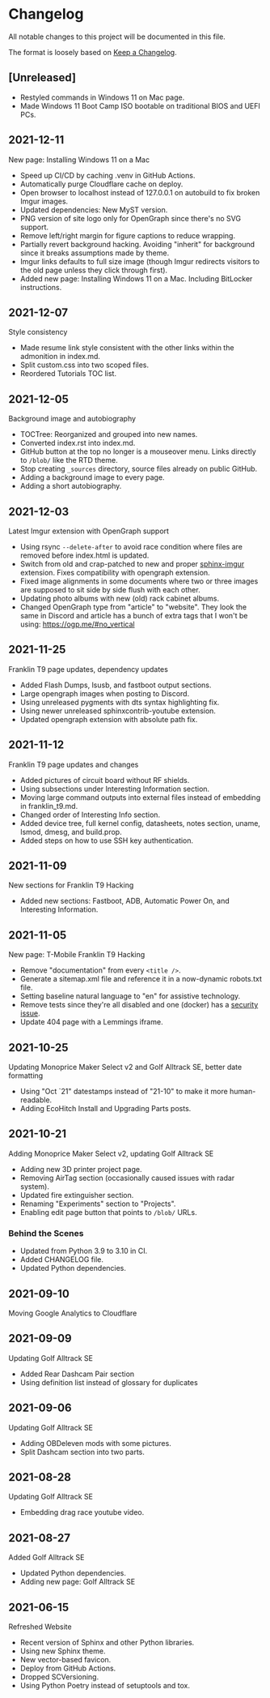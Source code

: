 # Changelog

All notable changes to this project will be documented in this file.

The format is loosely based on [Keep a Changelog](https://keepachangelog.com/en/1.0.0/).

## [Unreleased]

- Restyled commands in Windows 11 on Mac page.
- Made Windows 11 Boot Camp ISO bootable on traditional BIOS and UEFI PCs.

## 2021-12-11

New page: Installing Windows 11 on a Mac

- Speed up CI/CD by caching .venv in GitHub Actions.
- Automatically purge Cloudflare cache on deploy.
- Open browser to localhost instead of 127.0.0.1 on autobuild to fix broken Imgur images.
- Updated dependencies: New MyST version.
- PNG version of site logo only for OpenGraph since there's no SVG support.
- Remove left/right margin for figure captions to reduce wrapping.
- Partially revert background hacking. Avoiding "inherit" for background since it breaks assumptions made by theme.
- Imgur links defaults to full size image (though Imgur redirects visitors to the old page unless they click through first).
- Added new page: Installing Windows 11 on a Mac. Including BitLocker instructions.

## 2021-12-07

Style consistency

- Made resume link style consistent with the other links within the admonition in index.md.
- Split custom.css into two scoped files.
- Reordered Tutorials TOC list.

## 2021-12-05

Background image and autobiography

- TOCTree: Reorganized and grouped into new names.
- Converted index.rst into index.md.
- GitHub button at the top no longer is a mouseover menu. Links directly to `/blob/` like the RTD theme.
- Stop creating `_sources` directory, source files already on public GitHub.
- Adding a background image to every page.
- Adding a short autobiography.

## 2021-12-03

Latest Imgur extension with OpenGraph support

- Using rsync `--delete-after` to avoid race condition where files are removed before index.html is updated.
- Switch from old and crap-patched to new and proper [sphinx-imgur](https://sphinx-imgur.readthedocs.io/) extension. Fixes
  compatibility with opengraph extension.
- Fixed image alignments in some documents where two or three images are supposed to sit side by side flush with each other.
- Updating photo albums with new (old) rack cabinet albums.
- Changed OpenGraph type from "article" to "website". They look the same in Discord and article has a bunch of extra tags
  that I won't be using: https://ogp.me/#no_vertical

## 2021-11-25

Franklin T9 page updates, dependency updates

- Added Flash Dumps, lsusb, and fastboot output sections.
- Large opengraph images when posting to Discord.
- Using unreleased pygments with dts syntax highlighting fix.
- Using newer unreleased sphinxcontrib-youtube extension.
- Updated opengraph extension with absolute path fix.

## 2021-11-12

Franklin T9 page updates and changes

- Added pictures of circuit board without RF shields.
- Using subsections under Interesting Information section.
- Moving large command outputs into external files instead of embedding in franklin_t9.md.
- Changed order of Interesting Info section.
- Added device tree, full kernel config, datasheets, notes section, uname, lsmod, dmesg, and build.prop.
- Added steps on how to use SSH key authentication.

## 2021-11-09

New sections for Franklin T9 Hacking

- Added new sections: Fastboot, ADB, Automatic Power On, and Interesting Information.

## 2021-11-05

New page: T-Mobile Franklin T9 Hacking

- Remove "documentation" from every `<title />`.
- Generate a sitemap.xml file and reference it in a now-dynamic robots.txt file.
- Setting baseline natural language to "en" for assistive technology.
- Remove tests since they're all disabled and one (docker) has a [security issue](https://github.com/docker/docker-py/issues/2902).
- Update 404 page with a Lemmings iframe.

## 2021-10-25

Updating Monoprice Maker Select v2 and Golf Alltrack SE, better date formatting

- Using "Oct `21" datestamps instead of "21-10" to make it more human-readable.
- Adding EcoHitch Install and Upgrading Parts posts.

## 2021-10-21

Adding Monoprice Maker Select v2, updating Golf Alltrack SE

- Adding new 3D printer project page.
- Removing AirTag section (occasionally caused issues with radar system).
- Updated fire extinguisher section.
- Renaming "Experiments" section to "Projects".
- Enabling edit page button that points to `/blob/` URLs.

### Behind the Scenes

- Updated from Python 3.9 to 3.10 in CI.
- Added CHANGELOG file.
- Updated Python dependencies.

## 2021-09-10

Moving Google Analytics to Cloudflare

## 2021-09-09

Updating Golf Alltrack SE

- Added Rear Dashcam Pair section
- Using definition list instead of glossary for duplicates

## 2021-09-06

Updating Golf Alltrack SE

- Adding OBDeleven mods with some pictures.
- Split Dashcam section into two parts.

## 2021-08-28

Updating Golf Alltrack SE

- Embedding drag race youtube video.

## 2021-08-27

Added Golf Alltrack SE

- Updated Python dependencies.
- Adding new page: Golf Alltrack SE

## 2021-06-15

Refreshed Website

- Recent version of Sphinx and other Python libraries.
- Using new Sphinx theme.
- New vector-based favicon.
- Deploy from GitHub Actions.
- Dropped SCVersioning.
- Using Python Poetry instead of setuptools and tox.
